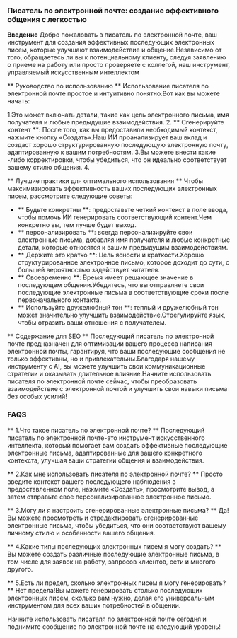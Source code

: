 ### Писатель по электронной почте: создание эффективного общения с легкостью

**Введение**
Добро пожаловать в писатель по электронной почте, ваш инструмент для создания эффективных последующих электронных писем, которые улучшают взаимодействие и общение.Независимо от того, обращаетесь ли вы к потенциальному клиенту, следуя заявлению о приеме на работу или просто проверяете с коллегой, наш инструмент, управляемый искусственным интеллектом

** Руководство по использованию **
Использование писателя по электронной почте простое и интуитивно понятно.Вот как вы можете начать:

1.Это может включать детали, такие как цель электронного письма, имя получателя и любые предыдущие взаимодействия.
2. ** Сгенерируйте контент **: После того, как вы предоставили необходимый контекст, нажмите кнопку «Создать».Наш ИИ проанализирует ваш вклад и создаст хорошо структурированную последующую электронную почту, адаптированную к вашим потребностям.
3.Вы можете внести какие -либо корректировки, чтобы убедиться, что он идеально соответствует вашему стилю общения.
4.

** Лучшие практики для оптимального использования **
Чтобы максимизировать эффективность ваших последующих электронных писем, рассмотрите следующие советы:

- ** Будьте конкретны **: предоставьте четкий контекст в поле ввода, чтобы помочь ИИ генерировать соответствующий контент.Чем конкретно вы, тем лучше будет выход.
- ** персонализировать **: всегда персонализируйте свои электронные письма, добавляя имя получателя и любые конкретные детали, которые относятся к вашим предыдущим взаимодействиям.
- ** Держите это кратко **: Цель ясности и краткости.Хорошо структурированное электронное письмо, которое доходит до сути, с большей вероятностью задействует читателя.
- ** Своевременно **: Время имеет решающее значение в последующем общении.Убедитесь, что вы отправляете свои последующие электронные письма в соответствующие сроки после первоначального контакта.
- ** Используйте дружелюбный тон **: теплый и дружелюбный тон может значительно улучшить взаимодействие.Отрегулируйте язык, чтобы отразить ваши отношения с получателем.

** Содержание для SEO **
Последующий писатель по электронной почте предназначен для оптимизации вашего процесса написания электронной почты, гарантируя, что ваши последующие сообщения не только эффективны, но и привлекательны.Благодаря нашему инструменту с AI, вы можете улучшить свои коммуникационные стратегии и оказывать длительное влияние.Начните использовать писателя по электронной почте сейчас, чтобы преобразовать взаимодействие с электронной почтой и улучшить свои навыки письма без особых усилий!

### FAQS

** 1.Что такое писатель по электронной почте? **
Последующий писатель по электронной почте-это инструмент искусственного интеллекта, который помогает вам создать эффективные последующие электронные письма, адаптированные для вашего конкретного контекста, улучшая ваши стратегии общения и взаимодействия.

** 2.Как мне использовать писателя по электронной почте? **
Просто введите контекст вашего последующего наблюдения в предоставленном поле, нажмите «Создать», просмотрите вывод, а затем отправьте свое персонализированное электронное письмо.

** 3.Могу ли я настроить сгенерированные электронные письма? **
Да!Вы можете просмотреть и отредактировать сгенерированные электронные письма, чтобы убедиться, что они соответствуют вашему личному стилю и особенности вашего общения.

** 4.Какие типы последующих электронных писем я могу создать? **
Вы можете создать различные последующие электронные письма, в том числе для заявок на работу, запросов клиентов, сети и многого другого.

** 5.Есть ли предел, сколько электронных писем я могу генерировать? **
Нет предела!Вы можете генерировать столько последующих электронных писем, сколько вам нужно, делая его универсальным инструментом для всех ваших потребностей в общении.

Начните использовать писателя по электронной почте сегодня и поднимите сообщение по электронной почте на следующий уровень!
